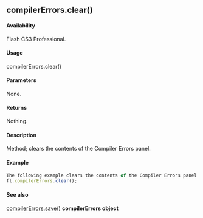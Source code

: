 ## compilerErrors.clear()

#### Availability

Flash CS3 Professional.

#### Usage

compilerErrors.clear()

#### Parameters

None.

#### Returns

Nothing.

#### Description

Method; clears the contents of the Compiler Errors panel.

#### Example

```javascript
The following example clears the contents of the Compiler Errors panel:
fl.compilerErrors.clear();

```
#### See also

[compilerErrors.save()](#compilerErrors.save())
**compilerErrors object**

<span id="compilerErrors.save()" class="anchor"></span>
